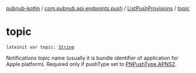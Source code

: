 [pubnub-kotlin](../../index.md) / [com.pubnub.api.endpoints.push](../index.md) / [ListPushProvisions](index.md) / [topic](./topic.md)

# topic

`lateinit var topic: `[`String`](https://kotlinlang.org/api/latest/jvm/stdlib/kotlin/-string/index.html)

Notifications topic name (usually it is bundle identifier of application for Apple platform).
Required only if pushType set to [PNPushType.APNS2](../../com.pubnub.api.enums/-p-n-push-type/-a-p-n-s2.md).

